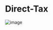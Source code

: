 # Direct-Tax
![image](https://github.com/bishnoi322/Direct-Tax/assets/127303041/afe7a5c5-bb0f-4d5f-b245-b8b56b8c4489)
